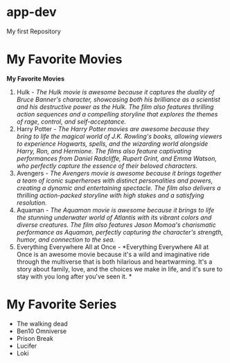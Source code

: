 # app-dev
My first Repository

# My Favorite Movies
**My Favorite Movies**
1. Hulk - *The Hulk movie is awesome because it captures the duality of Bruce Banner's character, showcasing both his brilliance as a scientist and his destructive power as the Hulk. The film also features thrilling action sequences and a compelling storyline that explores the themes of rage, control, and self-acceptance.*
2. Harry Potter - *The Harry Potter movies are awesome because they bring to life the magical world of J.K. Rowling's books, allowing viewers to experience Hogwarts, spells, and the wizarding world alongside Harry, Ron, and Hermione. The films also feature captivating performances from Daniel Radcliffe, Rupert Grint, and Emma Watson, who perfectly capture the essence of their beloved characters.*
3. Avengers - *The Avengers movie is awesome because it brings together a team of iconic superheroes with distinct personalities and powers, creating a dynamic and entertaining spectacle. The film also delivers a thrilling action-packed storyline with high stakes and a satisfying resolution.*
4. Aquaman - *The Aquaman movie is awesome because it brings to life the stunning underwater world of Atlantis with its vibrant colors and diverse creatures. The film also features Jason Momoa's charismatic performance as Aquaman, perfectly capturing the character's strength, humor, and connection to the sea.*
5. Everything Everywhere All at Once - *Everything Everywhere All at Once is an awesome movie because it's a wild and imaginative ride through the multiverse that is both hilarious and heartwarming. It's a story about family, love, and the choices we make in life, and it's sure to stay with you long after you've seen it. *


# My Favorite Series
- The walking dead
- Ben10 Omniverse
- Prison Break
- Lucifer
- Loki
